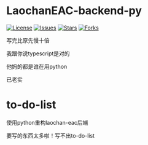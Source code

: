 # LaochanEAC-backend-py

[![License](https://img.shields.io/github/license/TEKMo0d/LaochanEAC-backend-py)](./LICENSE)
[![Issues](https://img.shields.io/github/issues/TEKMo0d/LaochanEAC-backend-py)](https://github.com/TEKMo0d/LaochanEAC-backend-py/issues)
[![Stars](https://img.shields.io/github/stars/TEKMo0d/LaochanEAC-backend-py)](https://github.com/TEKMo0d/LaochanEAC-backend-py/stargazers)
[![Forks](https://img.shields.io/github/forks/TEKMo0d/LaochanEAC-backend-py)](https://github.com/TEKMo0d/LaochanEAC-backend-py/network)

写完比原先慢十倍

我跟你说typescript是对的

他妈的都是谁在用python

已老实

# to-do-list

使用python重构laochan-eac后端

要写的东西太多啦！写不出to-do-list
